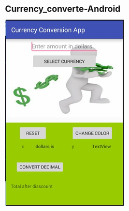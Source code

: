 # Currency_converte-Android

![alt text](https://github.com/chvnaveenkumar/Currency_converte-Android/blob/master/images/currency_converter.JPG)
